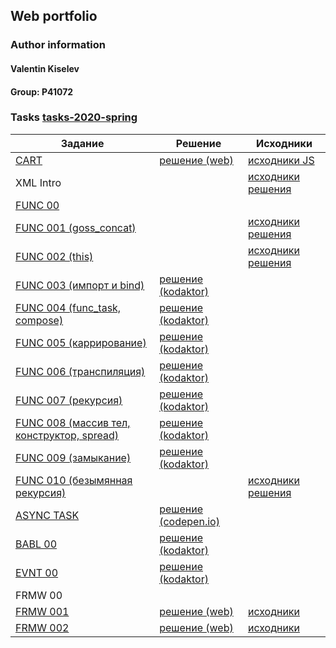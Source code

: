 ## Web portfolio

### Author information

<h4 id="author" title="GossJS">Valentin Kiselev</h4>

#### Group: P41072

### Tasks [tasks-2020-spring](https://github.com/GossJS/ifmo-2019/tree/tasks-2020-spring#%D0%B7%D0%B0%D0%B4%D0%B0%D0%BD%D0%B8%D1%8F)
| Задание | Решение | Исходники |
| ------- | ------- | --------- |
|[CART](https://kodaktor.ru/g/cart) | [решение (web)](/cart) | [исходники JS](https://github.com/meekly/meekly.github.io/blob/master/cart/cart.js) |
| XML Intro | | [исходники решения](https://github.com/meekly/xml_intro)|
| [FUNC 00](https://kodaktor.ru/func) | | |
| [FUNC 001 (goss_concat)](https://kodaktor.ru/func_001) | | [исходники решения](https://github.com/meekly/func_00/blob/master/func_001.js) |
| [FUNC 002 (this)](https://kodaktor.ru/func_002) | | [исходники решения](https://github.com/meekly/func_00/blob/master/func_002.js) |
| [FUNC 003 (импорт и bind)](https://kodaktor.ru/func_003) | [решение (kodaktor)](https://kodaktor.ru/func_56992) | |
| [FUNC 004 (func_task, compose)](https://kodaktor.ru/func_004) | [решение (kodaktor)](https://kodaktor.ru/func_e9500) | |
| [FUNC 005 (каррирование)](https://kodaktor.ru/func_005) | [решение (kodaktor)](https://kodaktor.ru/func_117e9) | |
| [FUNC 006 (транспиляция)](https://kodaktor.ru/func_006) | [решение (kodaktor)](https://kodaktor.ru/func_83ac0) | |
| [FUNC 007 (рекурсия)](https://kodaktor.ru/func_007) | [решение (kodaktor)](https://kodaktor.ru/func_86615) | |
| [FUNC 008 (массив тел, конструктор, spread)](https://kodaktor.ru/func_008) | [решение (kodaktor)](https://kodaktor.ru/func_29dd0) | |
| [FUNC 009 (замыкание)](https://kodaktor.ru/func_009) | [решение (kodaktor)](https://kodaktor.ru/func_e95ed) | |
| [FUNC 010 (безымянная рекурсия)](https://kodaktor.ru/func_010)| | [исходники решения](https://github.com/meekly/func_00/blob/master/func_010.js) |
| [ASYNC TASK](https://kodaktor.ru/async_task) | [решение (codepen.io)](https://codepen.io/mrexox/pen/GRJXRXa) | |
| [BABL 00](https://kodaktor.ru/babl_00) | [решение (kodaktor)](https://kodaktor.ru/?!=bind02032018_66f1d) | |
| [EVNT 00](https://kodaktor.ru/evnt_00) | [решение (kodaktor)](https://kodaktor.ru/custom_cc15c) | |
| FRMW 00 | |
| [FRMW 001](https://kodaktor.ru/frmw_001) | [решение (web)](/frmw_001) | [исходники](https://github.com/meekly/meekly.github.io/tree/master/frmw_001) |
| [FRMW 002](https://kodaktor.ru/frmw_002) | [решение (web)](/frmw_002) | [исходники](https://github.com/meekly/meekly.github.io/tree/master/frmw_002) |

